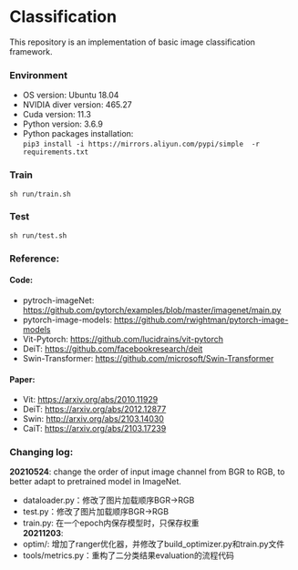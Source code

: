 # Classification
This repository is an implementation of basic image classification framework.

### Environment
+ OS version: Ubuntu 18.04
+ NVIDIA diver version: 465.27
+ Cuda version: 11.3
+ Python version: 3.6.9
+ Python packages installation:  
  `pip3 install -i https://mirrors.aliyun.com/pypi/simple  -r requirements.txt`
 
### Train
`sh run/train.sh`

### Test
`sh run/test.sh`
 
### Reference:
#### Code:
+ pytroch-imageNet: https://github.com/pytorch/examples/blob/master/imagenet/main.py
+ pytorch-image-models: https://github.com/rwightman/pytorch-image-models
+ Vit-Pytorch: https://github.com/lucidrains/vit-pytorch  
+ DeiT: https://github.com/facebookresearch/deit
+ Swin-Transformer: https://github.com/microsoft/Swin-Transformer  
  
#### Paper:
+ Vit: https://arxiv.org/abs/2010.11929
+ DeiT: https://arxiv.org/abs/2012.12877
+ Swin: http://arxiv.org/abs/2103.14030
+ CaiT: https://arxiv.org/abs/2103.17239

### Changing log:
**20210524**: change the order of input image channel from BGR to RGB, to better adapt to pretrained model in ImageNet.
+ dataloader.py：修改了图片加载顺序BGR->RGB
+ test.py：修改了图片加载顺序BGR->RGB 
+ train.py: 在一个epoch内保存模型时，只保存权重  
**20211203**:  
+ optim/: 增加了ranger优化器，并修改了build_optimizer.py和train.py文件  
+ tools/metrics.py：重构了二分类结果evaluation的流程代码  
